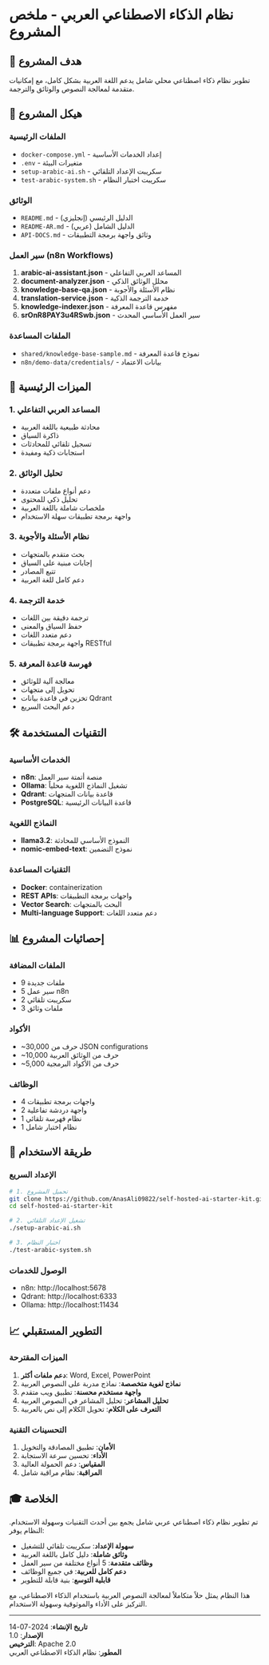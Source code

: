 # نظام الذكاء الاصطناعي العربي - ملخص المشروع

## 🎯 هدف المشروع
تطوير نظام ذكاء اصطناعي محلي شامل يدعم اللغة العربية بشكل كامل، مع إمكانيات متقدمة لمعالجة النصوص والوثائق والترجمة.

## 📁 هيكل المشروع

### الملفات الرئيسية
- `docker-compose.yml` - إعداد الخدمات الأساسية
- `.env` - متغيرات البيئة
- `setup-arabic-ai.sh` - سكريبت الإعداد التلقائي
- `test-arabic-system.sh` - سكريبت اختبار النظام

### الوثائق
- `README.md` - الدليل الرئيسي (إنجليزي)
- `README-AR.md` - الدليل الشامل (عربي)
- `API-DOCS.md` - وثائق واجهة برمجة التطبيقات

### سير العمل (n8n Workflows)
1. **arabic-ai-assistant.json** - المساعد العربي التفاعلي
2. **document-analyzer.json** - محلل الوثائق الذكي
3. **knowledge-base-qa.json** - نظام الأسئلة والأجوبة
4. **translation-service.json** - خدمة الترجمة الذكية
5. **knowledge-indexer.json** - مفهرس قاعدة المعرفة
6. **srOnR8PAY3u4RSwb.json** - سير العمل الأساسي المحدث

### الملفات المساعدة
- `shared/knowledge-base-sample.md` - نموذج قاعدة المعرفة
- `n8n/demo-data/credentials/` - بيانات الاعتماد

## 🚀 الميزات الرئيسية

### 1. المساعد العربي التفاعلي
- محادثة طبيعية باللغة العربية
- ذاكرة السياق
- تسجيل تلقائي للمحادثات
- استجابات ذكية ومفيدة

### 2. تحليل الوثائق
- دعم أنواع ملفات متعددة
- تحليل ذكي للمحتوى
- ملخصات شاملة باللغة العربية
- واجهة برمجة تطبيقات سهلة الاستخدام

### 3. نظام الأسئلة والأجوبة
- بحث متقدم بالمتجهات
- إجابات مبنية على السياق
- تتبع المصادر
- دعم كامل للغة العربية

### 4. خدمة الترجمة
- ترجمة دقيقة بين اللغات
- حفظ السياق والمعنى
- دعم متعدد اللغات
- واجهة برمجة تطبيقات RESTful

### 5. فهرسة قاعدة المعرفة
- معالجة آلية للوثائق
- تحويل إلى متجهات
- تخزين في قاعدة بيانات Qdrant
- دعم البحث السريع

## 🛠️ التقنيات المستخدمة

### الخدمات الأساسية
- **n8n**: منصة أتمتة سير العمل
- **Ollama**: تشغيل النماذج اللغوية محلياً
- **Qdrant**: قاعدة بيانات المتجهات
- **PostgreSQL**: قاعدة البيانات الرئيسية

### النماذج اللغوية
- **llama3.2**: النموذج الأساسي للمحادثة
- **nomic-embed-text**: نموذج التضمين

### التقنيات المساعدة
- **Docker**: containerization
- **REST APIs**: واجهات برمجة التطبيقات
- **Vector Search**: البحث بالمتجهات
- **Multi-language Support**: دعم متعدد اللغات

## 📊 إحصائيات المشروع

### الملفات المضافة
- 9 ملفات جديدة
- 5 سير عمل n8n
- 2 سكريبت تلقائي
- 3 ملفات وثائق

### الأكواد
- ~30,000 حرف من JSON configurations
- ~10,000 حرف من الوثائق العربية
- ~5,000 حرف من الأكواد البرمجية

### الوظائف
- 4 واجهات برمجة تطبيقات
- 2 واجهة دردشة تفاعلية
- 1 نظام فهرسة تلقائي
- 1 نظام اختبار شامل

## 🔧 طريقة الاستخدام

### الإعداد السريع
```bash
# 1. تحميل المشروع
git clone https://github.com/AnasAli09822/self-hosted-ai-starter-kit.git
cd self-hosted-ai-starter-kit

# 2. تشغيل الإعداد التلقائي
./setup-arabic-ai.sh

# 3. اختبار النظام
./test-arabic-system.sh
```

### الوصول للخدمات
- n8n: http://localhost:5678
- Qdrant: http://localhost:6333
- Ollama: http://localhost:11434

## 📈 التطوير المستقبلي

### الميزات المقترحة
1. **دعم ملفات أكثر**: Word, Excel, PowerPoint
2. **نماذج لغوية متخصصة**: نماذج مدربة على النصوص العربية
3. **واجهة مستخدم محسنة**: تطبيق ويب متقدم
4. **تحليل المشاعر**: تحليل المشاعر في النصوص العربية
5. **التعرف على الكلام**: تحويل الكلام إلى نص بالعربية

### التحسينات التقنية
1. **الأمان**: تطبيق المصادقة والتخويل
2. **الأداء**: تحسين سرعة الاستجابة
3. **المقياس**: دعم الحمولة العالية
4. **المراقبة**: نظام مراقبة شامل

## 🎓 الخلاصة

تم تطوير نظام ذكاء اصطناعي عربي شامل يجمع بين أحدث التقنيات وسهولة الاستخدام. النظام يوفر:

- **سهولة الإعداد**: سكريبت تلقائي للتشغيل
- **وثائق شاملة**: دليل كامل باللغة العربية
- **وظائف متقدمة**: 5 أنواع مختلفة من سير العمل
- **دعم كامل للعربية**: في جميع الوظائف
- **قابلية التوسع**: بنية قابلة للتطوير

هذا النظام يمثل حلاً متكاملاً لمعالجة النصوص العربية باستخدام الذكاء الاصطناعي، مع التركيز على الأداء والموثوقية وسهولة الاستخدام.

---

**تاريخ الإنشاء**: 2024-07-14  
**الإصدار**: 1.0  
**الترخيص**: Apache 2.0  
**المطور**: نظام الذكاء الاصطناعي العربي